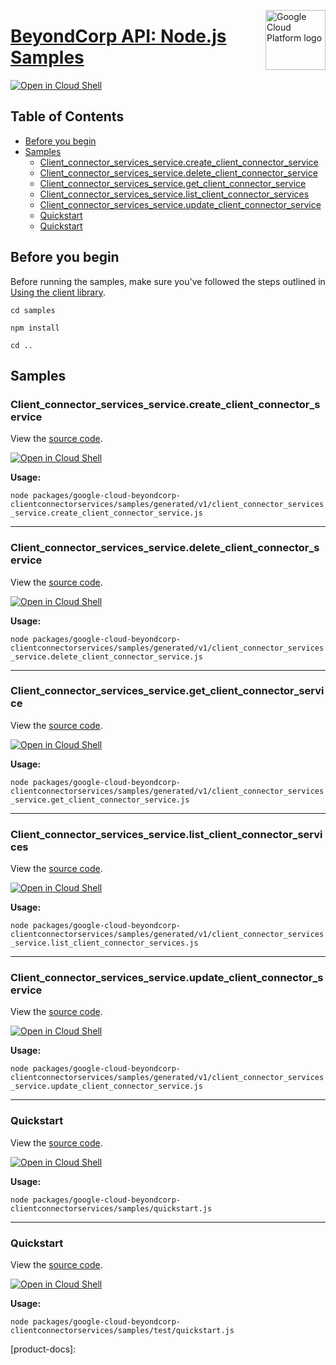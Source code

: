 [//]: # "This README.md file is auto-generated, all changes to this file will be lost."
[//]: # "To regenerate it, use `python -m synthtool`."
<img src="https://avatars2.githubusercontent.com/u/2810941?v=3&s=96" alt="Google Cloud Platform logo" title="Google Cloud Platform" align="right" height="96" width="96"/>

# [BeyondCorp API: Node.js Samples](https://github.com/googleapis/google-cloud-node)

[![Open in Cloud Shell][shell_img]][shell_link]



## Table of Contents

* [Before you begin](#before-you-begin)
* [Samples](#samples)
  * [Client_connector_services_service.create_client_connector_service](#client_connector_services_service.create_client_connector_service)
  * [Client_connector_services_service.delete_client_connector_service](#client_connector_services_service.delete_client_connector_service)
  * [Client_connector_services_service.get_client_connector_service](#client_connector_services_service.get_client_connector_service)
  * [Client_connector_services_service.list_client_connector_services](#client_connector_services_service.list_client_connector_services)
  * [Client_connector_services_service.update_client_connector_service](#client_connector_services_service.update_client_connector_service)
  * [Quickstart](#quickstart)
  * [Quickstart](#quickstart)

## Before you begin

Before running the samples, make sure you've followed the steps outlined in
[Using the client library](https://github.com/googleapis/google-cloud-node#using-the-client-library).

`cd samples`

`npm install`

`cd ..`

## Samples



### Client_connector_services_service.create_client_connector_service

View the [source code](https://github.com/googleapis/google-cloud-node/blob/main/packages/google-cloud-beyondcorp-clientconnectorservices/samples/generated/v1/client_connector_services_service.create_client_connector_service.js).

[![Open in Cloud Shell][shell_img]](https://console.cloud.google.com/cloudshell/open?git_repo=https://github.com/googleapis/google-cloud-node&page=editor&open_in_editor=packages/google-cloud-beyondcorp-clientconnectorservices/samples/generated/v1/client_connector_services_service.create_client_connector_service.js,samples/README.md)

__Usage:__


`node packages/google-cloud-beyondcorp-clientconnectorservices/samples/generated/v1/client_connector_services_service.create_client_connector_service.js`


-----




### Client_connector_services_service.delete_client_connector_service

View the [source code](https://github.com/googleapis/google-cloud-node/blob/main/packages/google-cloud-beyondcorp-clientconnectorservices/samples/generated/v1/client_connector_services_service.delete_client_connector_service.js).

[![Open in Cloud Shell][shell_img]](https://console.cloud.google.com/cloudshell/open?git_repo=https://github.com/googleapis/google-cloud-node&page=editor&open_in_editor=packages/google-cloud-beyondcorp-clientconnectorservices/samples/generated/v1/client_connector_services_service.delete_client_connector_service.js,samples/README.md)

__Usage:__


`node packages/google-cloud-beyondcorp-clientconnectorservices/samples/generated/v1/client_connector_services_service.delete_client_connector_service.js`


-----




### Client_connector_services_service.get_client_connector_service

View the [source code](https://github.com/googleapis/google-cloud-node/blob/main/packages/google-cloud-beyondcorp-clientconnectorservices/samples/generated/v1/client_connector_services_service.get_client_connector_service.js).

[![Open in Cloud Shell][shell_img]](https://console.cloud.google.com/cloudshell/open?git_repo=https://github.com/googleapis/google-cloud-node&page=editor&open_in_editor=packages/google-cloud-beyondcorp-clientconnectorservices/samples/generated/v1/client_connector_services_service.get_client_connector_service.js,samples/README.md)

__Usage:__


`node packages/google-cloud-beyondcorp-clientconnectorservices/samples/generated/v1/client_connector_services_service.get_client_connector_service.js`


-----




### Client_connector_services_service.list_client_connector_services

View the [source code](https://github.com/googleapis/google-cloud-node/blob/main/packages/google-cloud-beyondcorp-clientconnectorservices/samples/generated/v1/client_connector_services_service.list_client_connector_services.js).

[![Open in Cloud Shell][shell_img]](https://console.cloud.google.com/cloudshell/open?git_repo=https://github.com/googleapis/google-cloud-node&page=editor&open_in_editor=packages/google-cloud-beyondcorp-clientconnectorservices/samples/generated/v1/client_connector_services_service.list_client_connector_services.js,samples/README.md)

__Usage:__


`node packages/google-cloud-beyondcorp-clientconnectorservices/samples/generated/v1/client_connector_services_service.list_client_connector_services.js`


-----




### Client_connector_services_service.update_client_connector_service

View the [source code](https://github.com/googleapis/google-cloud-node/blob/main/packages/google-cloud-beyondcorp-clientconnectorservices/samples/generated/v1/client_connector_services_service.update_client_connector_service.js).

[![Open in Cloud Shell][shell_img]](https://console.cloud.google.com/cloudshell/open?git_repo=https://github.com/googleapis/google-cloud-node&page=editor&open_in_editor=packages/google-cloud-beyondcorp-clientconnectorservices/samples/generated/v1/client_connector_services_service.update_client_connector_service.js,samples/README.md)

__Usage:__


`node packages/google-cloud-beyondcorp-clientconnectorservices/samples/generated/v1/client_connector_services_service.update_client_connector_service.js`


-----




### Quickstart

View the [source code](https://github.com/googleapis/google-cloud-node/blob/main/packages/google-cloud-beyondcorp-clientconnectorservices/samples/quickstart.js).

[![Open in Cloud Shell][shell_img]](https://console.cloud.google.com/cloudshell/open?git_repo=https://github.com/googleapis/google-cloud-node&page=editor&open_in_editor=packages/google-cloud-beyondcorp-clientconnectorservices/samples/quickstart.js,samples/README.md)

__Usage:__


`node packages/google-cloud-beyondcorp-clientconnectorservices/samples/quickstart.js`


-----




### Quickstart

View the [source code](https://github.com/googleapis/google-cloud-node/blob/main/packages/google-cloud-beyondcorp-clientconnectorservices/samples/test/quickstart.js).

[![Open in Cloud Shell][shell_img]](https://console.cloud.google.com/cloudshell/open?git_repo=https://github.com/googleapis/google-cloud-node&page=editor&open_in_editor=packages/google-cloud-beyondcorp-clientconnectorservices/samples/test/quickstart.js,samples/README.md)

__Usage:__


`node packages/google-cloud-beyondcorp-clientconnectorservices/samples/test/quickstart.js`






[shell_img]: https://gstatic.com/cloudssh/images/open-btn.png
[shell_link]: https://console.cloud.google.com/cloudshell/open?git_repo=https://github.com/googleapis/google-cloud-node&page=editor&open_in_editor=samples/README.md
[product-docs]: 
